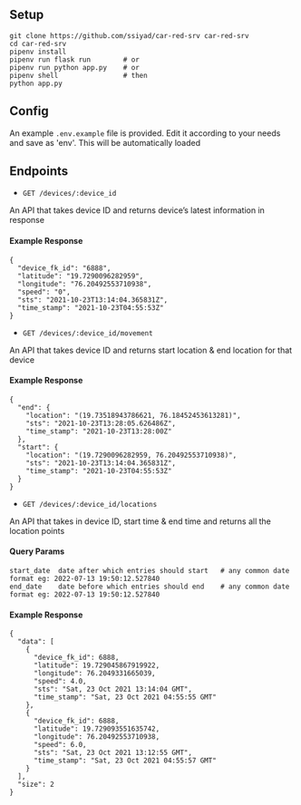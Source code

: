 ## Setup
```
git clone https://github.com/ssiyad/car-red-srv car-red-srv
cd car-red-srv
pipenv install
pipenv run flask run        # or
pipenv run python app.py    # or
pipenv shell                # then
python app.py
```

## Config
An example `.env.example` file is provided. Edit it according to your needs and save as 'env'.
This will be automatically loaded

## Endpoints

- `GET /devices/:device_id`

An API that takes device ID and returns device’s latest information in response
#### Example Response
```
{
  "device_fk_id": "6888",
  "latitude": "19.7290096282959",
  "longitude": "76.20492553710938",
  "speed": "0",
  "sts": "2021-10-23T13:14:04.365831Z",
  "time_stamp": "2021-10-23T04:55:53Z"
}
```

- `GET /devices/:device_id/movement`

An API that takes device ID and returns start location & end location for that device
#### Example Response
```
{
  "end": {
    "location": "(19.73518943786621, 76.18452453613281)",
    "sts": "2021-10-23T13:28:05.626486Z",
    "time_stamp": "2021-10-23T13:28:00Z"
  },
  "start": {
    "location": "(19.7290096282959, 76.20492553710938)",
    "sts": "2021-10-23T13:14:04.365831Z",
    "time_stamp": "2021-10-23T04:55:53Z"
  }
}
```

- `GET /devices/:device_id/locations`

An API that takes in device ID, start time & end time and returns all the location points
#### Query Params
```
start_date  date after which entries should start   # any common date format eg: 2022-07-13 19:50:12.527840
end_date    date before which entries should end    # any common date format eg: 2022-07-13 19:50:12.527840
```

#### Example Response
```
{
  "data": [
    {
      "device_fk_id": 6888,
      "latitude": 19.729045867919922,
      "longitude": 76.2049331665039,
      "speed": 4.0,
      "sts": "Sat, 23 Oct 2021 13:14:04 GMT",
      "time_stamp": "Sat, 23 Oct 2021 04:55:55 GMT"
    },
    {
      "device_fk_id": 6888,
      "latitude": 19.729093551635742,
      "longitude": 76.20492553710938,
      "speed": 6.0,
      "sts": "Sat, 23 Oct 2021 13:12:55 GMT",
      "time_stamp": "Sat, 23 Oct 2021 04:55:57 GMT"
    }
  ],
  "size": 2
}
```
